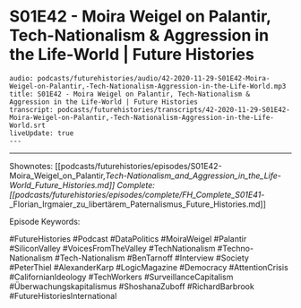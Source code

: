 # S01E42 - Moira Weigel on Palantir, Tech-Nationalism & Aggression in the Life-World | Future Histories

```audio-note
audio: podcasts/futurehistories/audio/42-2020-11-29-S01E42-Moira-Weigel-on-Palantir,-Tech-Nationalism-Aggression-in-the-Life-World.mp3
title: S01E42 - Moira Weigel on Palantir, Tech-Nationalism & Aggression in the Life-World | Future Histories
transcript: podcasts/futurehistories/transcripts/42-2020-11-29-S01E42-Moira-Weigel-on-Palantir,-Tech-Nationalism-Aggression-in-the-Life-World.srt
liveUpdate: true
---

```
---

Shownotes: [[podcasts/futurehistories/episodes/S01E42-Moira_Weigel_on_Palantir,_Tech-Nationalism_and_Aggression_in_the_Life-World_Future_Histories.md]]
Complete: [[podcasts/futurehistories/episodes/complete/FH_Complete_S01E41_-_Florian_Irgmaier_zu_libertärem_Paternalismus_Future_Histories.md]]


Episode Keywords:

#FutureHistories #Podcast #DataPolitics #MoiraWeigel #Palantir #SiliconValley #VoicesFromTheValley #TechNationalism #Techno-Nationalism #Tech-Nationalism #BenTarnoff #Interview #Society #PeterThiel #AlexanderKarp #LogicMagazine #Democracy #AttentionCrisis #CalifornianIdeology #TechWorkers #SurveillanceCapitalism #Überwachungskapitalismus #ShoshanaZuboff #RichardBarbrook #FutureHistoriesInternational
